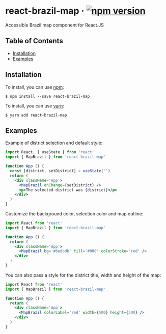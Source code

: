 # react-brazil-map &middot; [![npm version](https://img.shields.io/badge/npm-v1.0.1-blue)](https://www.npmjs.com/package/react-brazil-map)

Accessible Brazil map component for React.JS

## Table of Contents

- [Installation](#installation)
- [Examples](#examples)

## Installation

To install, you can use [npm](https://npmjs.org/):

    $ npm install --save react-brazil-map

To install, you can use [yarn](https://https://yarnpkg.com/):

    $ yarn add react-brazil-map

## Examples

Example of district selection and default style:

```jsx
import React, { useState } from 'react'
import { MapBrazil } from 'react-brazil-map'

function App () {
  const [district, setDistrict] = useState('')
  return (
    <div className='App'>
      <MapBrazil onChange={setDistrict} />
      <p>The selected district was {district}</p>
    </div>
  )
}
```

Customize the background color, selection color and map outline:

```jsx
import React from 'react'
import { MapBrazil } from 'react-brazil-map'

function App () {
  return (
    <div className='App'>
      <MapBrazil bg='#6edbdb' fill='#000' colorStroke='red' />
    </div>
  )
}
```

You can also pass a style for the district title, width and height of the map:

```jsx
import React from 'react'
import { MapBrazil } from 'react-brazil-map'

function App () {
  return (
    <div className='App'>
      <MapBrazil colorLabel='red' width={500} height={500} />
    </div>
  )
}
```
